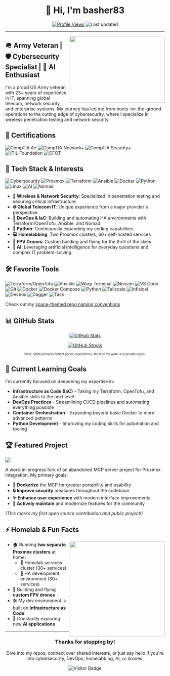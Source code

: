 <div align="center">
  
# 👋 Hi, I'm basher83

[![Profile Views](https://komarev.com/ghpvc/?username=basher83&color=0e75b6&style=flat)](https://github.com/basher83)
![Last updated](https://img.shields.io/github/last-commit/basher83/basher83?path=README.md&display_timestamp=author&style=plastic&logo=github)

</div>

---

<img align="right" width="300" height="210" src="https://media.giphy.com/media/v1.Y2lkPTc5MGI3NjExYzY1cGFudDJqODkyMzlpdjl3ZmJtbWM4aGxqYnl0eXR1djZucW1tNSZlcD12MV9pbnRlcm5hbF9naWZfYnlfaWQmY3Q9Zw/077i6AULCXc0FKTj9s/giphy.gif">

## 🪖 Army Veteran | 🛡️ Cybersecurity Specialist | 🤖 AI Enthusiast

I'm a proud US Army veteran with 23+ years of experience in IT, spanning global telecom, network security, and enterprise systems. My journey has led me from boots-on-the-ground operations to the cutting edge of cybersecurity, where I specialize in wireless penetration testing and network security.

## 📜 Certifications

![CompTIA A+](https://img.shields.io/badge/CompTIA-A%2B-4D7C0F?style=for-the-badge&logo=comptia&logoColor=white)
![CompTIA Network+](https://img.shields.io/badge/CompTIA-Network%2B-007ACC?style=for-the-badge&logo=comptia&logoColor=white)
![CompTIA Security+](https://img.shields.io/badge/CompTIA-Security%2B-FF0000?style=for-the-badge&logo=comptia&logoColor=white)
![ITIL Foundation](https://img.shields.io/badge/Axelos-ITIL_Foundation-8A2BE2?style=for-the-badge&logo=itil&logoColor=white)
![CFOT](https://img.shields.io/badge/CFOT-Fiber_Optic_Technician-FFA500?style=for-the-badge&logo=fiber&logoColor=white)

## 🧰 Tech Stack & Interests

![Cybersecurity](https://img.shields.io/badge/-Cybersecurity-090909?style=for-the-badge&logo=Shield&logoColor=white)
![Proxmox](https://img.shields.io/badge/-Proxmox-E57000?style=for-the-badge&logo=proxmox&logoColor=white)
![Terraform](https://img.shields.io/badge/-Terraform-7B42BC?style=for-the-badge&logo=terraform&logoColor=white)
![Ansible](https://img.shields.io/badge/-Ansible-EE0000?style=for-the-badge&logo=ansible&logoColor=white)
![Docker](https://img.shields.io/badge/-Docker-2496ED?style=for-the-badge&logo=docker&logoColor=white)
![Python](https://img.shields.io/badge/-Python-3776AB?style=for-the-badge&logo=python&logoColor=white)
![Linux](https://img.shields.io/badge/-Linux-FCC624?style=for-the-badge&logo=linux&logoColor=black)
![AI](https://img.shields.io/badge/-Artificial_Intelligence-FF6F00?style=for-the-badge&logo=tensorflow&logoColor=white)
![Nomad](https://img.shields.io/badge/-Nomad-00CA8E?style=for-the-badge&logo=hashicorp&logoColor=white)

- **🔐 Wireless & Network Security**: Specialized in penetration testing and securing critical infrastructure
- **🌐 Global Telecom IT**: Unique experience from a major provider's perspective
- **🚀 DevOps & IaC**: Building and automating HA environments with Terraform/OpenTofu, Ansible, and Nomad
- **🐍 Python**: Continuously expanding my coding capabilities
- **💻 Homelabbing**: Two Proxmox clusters, 60+ self-hosted services
- **🚁 FPV Drones**: Custom building and flying for the thrill of the skies
- **🤖 AI**: Leveraging artificial intelligence for everyday questions and complex IT problem-solving

## 🛠️ Favorite Tools

![Terraform/OpenTofu](https://img.shields.io/badge/-Terraform/OpenTofu-7B42BC?style=flat-square&logo=terraform&logoColor=white)
![Ansible](https://img.shields.io/badge/-Ansible-EE0000?style=flat-square&logo=ansible&logoColor=white)
![Warp Terminal](https://img.shields.io/badge/-Warp_Terminal-01A4FF?style=flat-square&logo=warp&logoColor=white)
![Neovim](https://img.shields.io/badge/-Neovim-57A143?style=flat-square&logo=neovim&logoColor=white)
![VS Code](https://img.shields.io/badge/-VS_Code-007ACC?style=flat-square&logo=visual-studio-code&logoColor=white)
![Git](https://img.shields.io/badge/-Git-F05032?style=flat-square&logo=git&logoColor=white)
![Docker](https://img.shields.io/badge/-Docker-2496ED?style=flat-square&logo=docker&logoColor=white)
![Docker Compose](https://img.shields.io/badge/-Docker_Compose-2496ED?style=flat-square&logo=docker&logoColor=white)
![Python](https://img.shields.io/badge/-Python-3776AB?style=flat-square&logo=python&logoColor=white)
![Tailscale](https://img.shields.io/badge/-Tailscale-3c5eff?style=flat-square&logo=tailscale&logoColor=white)
![Infisical](https://img.shields.io/badge/-Infisical-512BD4?style=flat-square)
![Devbox](https://img.shields.io/badge/-Devbox-000000?style=flat-square)
![Dagger](https://img.shields.io/badge/-Dagger-1d2c3a?style=flat-square)
![Task](https://img.shields.io/badge/-Task-4B32C3?style=flat-square)

Check out my [space-themed repo naming conventions](https://github.com/basher83/docs/blob/main/mission-control/repo-naming-conventions.md)

## 📊 GitHub Stats
<div align="center">
  
[![GitHub Stats](https://github-readme-stats.vercel.app/api?username=basher83&show_icons=true&theme=radical&hide_border=true&count_private=true)](https://github.com/basher83)

[![GitHub Streak](https://github-readme-streak-stats.herokuapp.com/?user=basher83&theme=radical&hide_border=true)](https://github.com/basher83)

<sub><sup>Note: Stats primarily reflect public repositories. Most of my work is in private repos.</sup></sub>
</div>

## 🎯 Current Learning Goals

I'm currently focused on deepening my expertise in:

- **Infrastructure as Code (IaC)** - Taking my Terraform, OpenTofu, and Ansible skills to the next level
- **DevOps Practices** - Streamlining CI/CD pipelines and automating everything possible
- **Container Orchestration** - Expanding beyond basic Docker to more advanced patterns
- **Python Development** - Improving my coding skills for automation and tooling

## 🏆 Featured Project

<a href="https://github.com/basher83/ProxmoxMCP">
  <img align="center" src="https://github-readme-stats.vercel.app/api/pin/?username=basher83&repo=ProxmoxMCP&theme=radical" />
</a>

A work-in-progress fork of an abandoned MCP server project for Proxmox integration. My primary goals:
- **🐳 Dockerize** the MCP for greater portability and usability
- **🔒 Improve security** measures throughout the codebase
- **✨ Enhance user experience** with modern interface improvements
- **🔄 Actively maintain** and modernize features for the community

*(This marks my first open source contribution and public project!)*

## ⚡ Homelab & Fun Facts

<img align="right" width="300" src="https://media.giphy.com/media/v1.Y2lkPTc5MGI3NjExNWh2ZGljM3Vwb3Zqd2g3dnhwbXprYnVydzB3MmoxbnJmYWc1ZWszaCZlcD12MV9pbnRlcm5hbF9naWZfYnlfaWQmY3Q9Zw/UQ1EI1ML2ABQdbebup/giphy.gif">

- 🏠 Running **two separate Proxmox clusters** at home:
  - 💼 Homelab services cluster (30+ services)
  - 🔬 HA development environment (30+ services)
- 🚁 Building and flying **custom FPV drones**
- 🛠️ My dev environment is built on **Infrastructure as Code**
- 🤖 Constantly exploring new **AI applications**

---

<div align="center">
  
### Thanks for stopping by!
Dive into my repos, connect over shared interests, or just say hello if you're into cybersecurity, DevOps, homelabbing, AI, or drones.

![Visitor Badge](https://visitor-badge.laobi.icu/badge?page_id=basher83.basher83)

</div>
